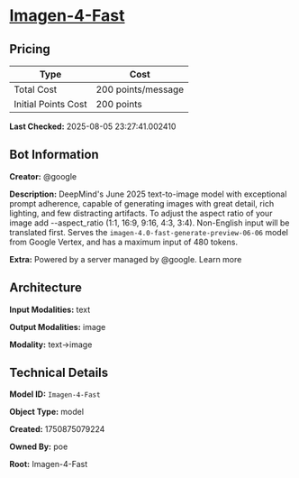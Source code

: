 # [Imagen-4-Fast](https://poe.com/Imagen-4-Fast)

## Pricing

| Type | Cost |
|------|------|
| Total Cost | 200 points/message |
| Initial Points Cost | 200 points |

**Last Checked:** 2025-08-05 23:27:41.002410


## Bot Information

**Creator:** @google

**Description:** DeepMind's June 2025 text-to-image model with exceptional prompt adherence, capable of generating images with great detail, rich lighting, and few distracting artifacts. To adjust the aspect ratio of your image add --aspect_ratio (1:1, 16:9, 9:16, 4:3, 3:4). Non-English input will be translated first. Serves the `imagen-4.0-fast-generate-preview-06-06` model from Google Vertex, and has a maximum input of 480 tokens.

**Extra:** Powered by a server managed by @google. Learn more


## Architecture

**Input Modalities:** text

**Output Modalities:** image

**Modality:** text->image


## Technical Details

**Model ID:** `Imagen-4-Fast`

**Object Type:** model

**Created:** 1750875079224

**Owned By:** poe

**Root:** Imagen-4-Fast
